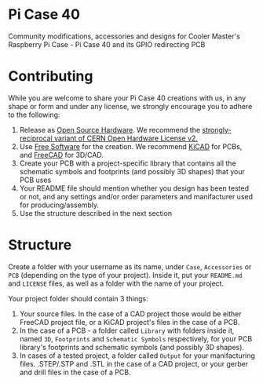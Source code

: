 # Pi Case 40  

Community modifications, accessories and designs for Cooler Master's Raspberry Pi Case - Pi Case 40 and its GPIO redirecting PCB  

# Contributing

While you are welcome to share your Pi Case 40 creations with us, in any shape or form and under any license, we strongly encourage you to adhere to the following:

 1. Release as [Open Source Hardware](https://www.oshwa.org/definition/). We recommend the [strongly-reciprocal variant of CERN Open Hardware License v2.](https://ohwr.org/project/cernohl/wikis/Documents/CERN-OHL-version-2)
 2. Use [Free Software](https://www.gnu.org/philosophy/free-sw.en.html) for the creation. We recommend [KiCAD](https://kicad.org/) for PCBs, and [FreeCAD](https://www.freecadweb.org/) for 3D/CAD.
 3. Create your PCB with a project-specific library that contains all the schematic symbols and footprints (and possibly 3D shapes) that your PCB uses
 4. Your README file should mention whether you design has been tested or not, and any settings and/or order parameters and manifacturer used for producing/assembly.
 5. Use the structure described in the next section

# Structure

Create a folder with your username as its name, under ```Case```, ```Accessories``` or ```PCB``` (depending on the type of your project). Inside it, put your ```README.md``` and ```LICENSE``` files, as well as a folder with the name of your project.

Your project folder should contain 3 things:

 1. Your source files. In the case of a CAD project those would be either FreeCAD project file, or a KiCAD project's files in the case of a PCB.
 2. In the case of a PCB - a folder called ```Library``` with folders inside it, named ```3D```, ```Footprints``` and ```Schematic Symbols``` respectively, for your PCB library's footprints and schematic symbols (and possibly 3D shapes).
 3. In cases of a tested project, a folder called ```Output``` for your manifacturing files. .STEP/.STP and .STL in the case of a CAD project, or your gerber and drill files in the case of a PCB.
